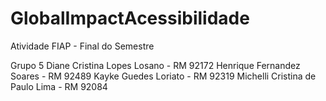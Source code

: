 # GlobalImpactAcessibilidade
Atividade FIAP - Final do Semestre 

Grupo 5
Diane Cristina Lopes Losano     - RM 92172
Henrique Fernandez Soares       - RM 92489
Kayke Guedes Loriato            - RM 92319
Michelli Cristina de Paulo Lima - RM 92084
